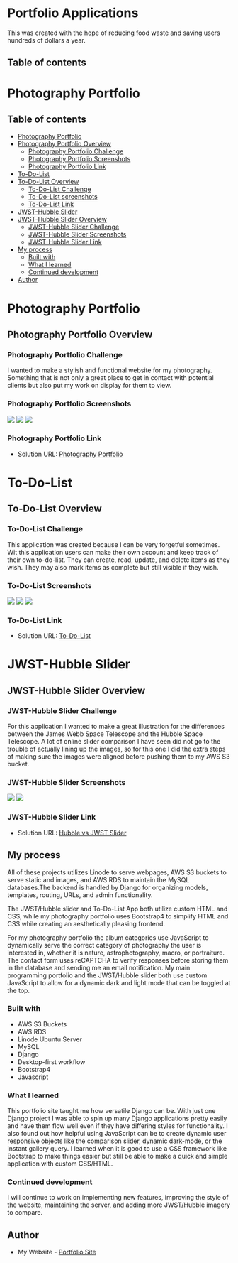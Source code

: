 # Portfolio Applications

This was created with the hope of reducing food waste and saving users hundreds of dollars a year. 

## Table of contents


# Photography Portfolio

## Table of contents
- [Photography Portfolio](#photography-portfolio)
-   [Photography Portfolio Overview](#photography-portfolio-overview)
    - [Photography Portfolio Challenge](#photography-portfolio-challenge)
    - [Photography Portfolio Screenshots](#photography-portfolio-screenshots)
    - [Photography Portfolio Link](#photography-portfolio-link)
- [To-Do-List](#to-do-list)
-   [To-Do-List Overview](#to-do-list-overview)
    - [To-Do-List Challenge](#to-do-list-challenge)
    - [To-Do-List screenshots](#to-do-list-screenshots)
    - [To-Do-List Link](#to-do-list-link)
- [JWST-Hubble Slider](#jwst-hubble-slider)
-   [JWST-Hubble Slider Overview](#jwst-hubble-slider-overview)
    - [JWST-Hubble Slider Challenge](#jwst-hubble-slider-challenge)
    - [JWST-Hubble Slider Screenshots](#jwst-hubble-slider-screenshots)
    - [JWST-Hubble Slider Link](#jwst-hubble-slider-link)
- [My process](#my-process)
  - [Built with](#built-with)
  - [What I learned](#what-i-learned)
  - [Continued development](#continued-development)
- [Author](#author)

# Photography Portfolio

## Photography Portfolio Overview

### Photography Portfolio Challenge

I wanted to make a stylish and functional website for my photography. Something that is not only a great place to get in contact with potential clients but also put my work on display for them to view.

### Photography Portfolio Screenshots

![](./screenshots/photo_index.jpg)
![](./screenshots/patination_filters.jpg)
![](./screenshots/contact.jpg)



### Photography Portfolio Link

- Solution URL: [Photography Portfolio](https://www.stephen.photography/)

# To-Do-List

## To-Do-List Overview

### To-Do-List Challenge

This application was created because I can be very forgetful sometimes. Wit this application users can make their own account and keep track of their own to-do-list. They can create, read, update, and delete items as they wish. They may also mark items as complete but still visible if they wish.

### To-Do-List Screenshots

![](./screenshots/to_do_list_login.jpg)
![](./screenshots/to_do_items.jpg)
![](./screenshots/to_do_add.jpg)



### To-Do-List Link

- Solution URL: [To-Do-List](https://www.stephen.photography/todolist/)

# JWST-Hubble Slider

## JWST-Hubble Slider Overview

### JWST-Hubble Slider Challenge

For this application I wanted to make a great illustration for the differences between the James Webb Space Telescope and the Hubble Space Telescope. A lot of online slider comparison I have seen did not go to the trouble of actually lining up the images, so for this one I did the extra steps of making sure the images were aligned before pushing them to my AWS S3 bucket.

### JWST-Hubble Slider Screenshots

![](./screenshots/stephansquintetscreenshot.jpg)
![](./screenshots/carinanebulascreenshot.jpg)




### JWST-Hubble Slider Link

- Solution URL: [Hubble vs JWST Slider](https://www.stephen.photography/hubble-vs-jwst/carina-nebula/)


## My process

All of these projects utilizes Linode to serve webpages, AWS S3 buckets to serve static and images, and AWS RDS to maintain the MySQL databases.The backend is handled by Django for organizing models, templates, routing, URLs, and admin functionality. 

The JWST/Hubble slider and To-Do-List App both utilize custom HTML and CSS, while my photography portfolio uses Bootstrap4 to simplify HTML and CSS while creating an aesthetically pleasing frontend.

For my photography portfolio the album categories use JavaScript to dynamically serve the correct category of photography the user is interested in, whether it is nature, astrophotography, macro, or portraiture. The contact form uses reCAPTCHA to verify responses before storing them in the database and sending me an email notification. My main programming portfolio and the JWST/Hubble slider both use custom JavaScript to allow for a dynamic dark and light mode that can be toggled at the top.

### Built with

- AWS S3 Buckets
- AWS RDS
- Linode Ubuntu Server
- MySQL
- Django
- Desktop-first workflow
- Bootstrap4
- Javascript



### What I learned

This portfolio site taught me how versatile Django can be. With just one Django project I was able to spin up many Django applications pretty easily and have them flow well even if they have differing styles for functionality. I also found out how helpful using JavaScript can be to create dynamic user responsive objects like the comparison slider, dynamic dark-mode, or the instant gallery query. I learned when it is good to use a CSS framework like Bootstrap to make things easier but still be able to make a quick and simple application with custom CSS/HTML.

### Continued development


I will continue to work on implementing new features, improving the style of the website, maintaining the server, and adding more JWST/Hubble imagery to compare.


## Author

- My Website - [Portfolio Site](https://www.stephen.photography/portfolio)


